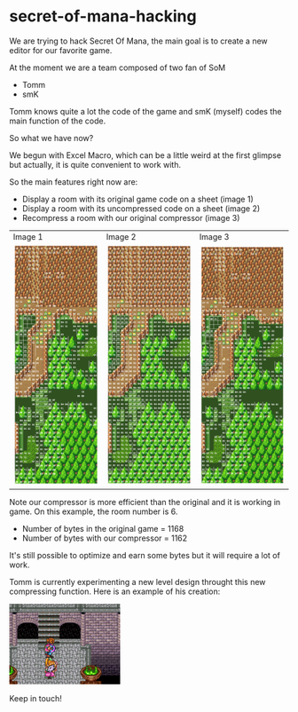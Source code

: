 # secret-of-mana-hacking

We are trying to hack Secret Of Mana, the main goal is to create a new editor for our favorite game.

At the moment we are a team composed of two fan of SoM
  - Tomm
  - smK

Tomm knows quite a lot the code of the game and smK (myself) codes the main function of the code.

So what we have now?

We begun with Excel Macro, which can be a little weird at the first glimpse but actually, it is quite convenient to work with.

So the main features right now are:

- Display a room with its original game code on a sheet (image 1)
- Display a room with its uncompressed code on a sheet (image 2)
- Recompress a room with our original compressor (image 3)

<table border="0">
<tr>
<td>Image 1</td>
<td>Image 2</td>
<td>Image 3</td>
</tr>
<tr>
<td><img src="/Images%20GitHub/Room6_original_code.png" alt="Image 1" style="width:200px;"/></td>
<td><img src="/Images%20GitHub/Room6_uncompressed_code.png" alt="Image 2" style="width:200px;"/></td>
<td><img src="/Images%20GitHub/Room6_compressed_code.png" alt="Image 3" style="width:200px;"/></td>
</tr>
</table>

Note our compressor is more efficient than the original and it is working in game.
On this example, the room number is 6.
- Number of bytes in the original game = 1168
- Number of bytes with our compressor = 1162

It's still possible to optimize and earn some bytes but it will require a lot of work.

Tomm is currently experimenting a new level design throught this new compressing function.
Here is an example of his creation:

<img src="/Images%20GitHub/Tomm_room.png" alt="Tomm Room" style="width:200px;"/>

Keep in touch!
